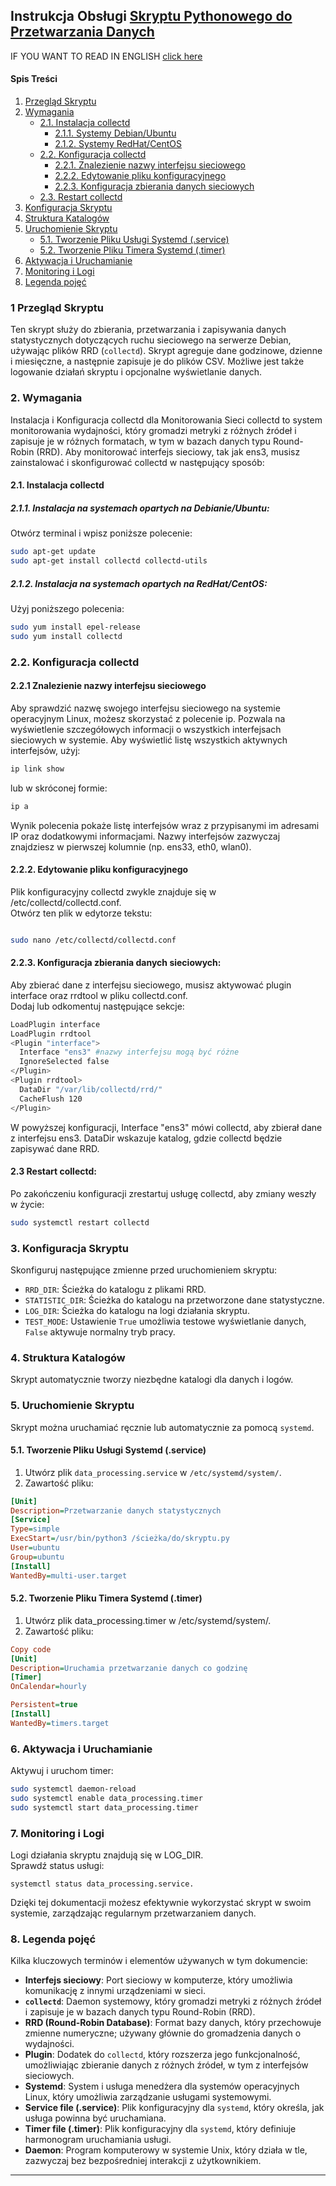 ## Instrukcja Obsługi [Skryptu Pythonowego do Przetwarzania Danych](https://github.com/stachusar/network-collector/blob/main/spuber.py)
IF YOU WANT TO READ IN ENGLISH [click here]()
#### Spis Treści
1. [Przegląd Skryptu](#1-przegląd-skryptu)
2. [Wymagania](#2-wymagania)
   - [2.1. Instalacja collectd](#21-instalacja-collectd)
     - [2.1.1. Systemy Debian/Ubuntu](#211-systemy-debianubuntu)
     - [2.1.2. Systemy RedHat/CentOS](#212-systemy-redhatcentos)
   - [2.2. Konfiguracja collectd](#22-konfiguracja-collectd)
     - [2.2.1. Znalezienie nazwy interfejsu sieciowego](#221-znalezienie-nazwy-interfejsu-sieciowego)
     - [2.2.2. Edytowanie pliku konfiguracyjnego](#222-edytowanie-pliku-konfiguracyjnego)
     - [2.2.3. Konfiguracja zbierania danych sieciowych](#223-konfiguracja-zbierania-danych-sieciowych)
   - [2.3. Restart collectd](#23-restart-collectd)
3. [Konfiguracja Skryptu](#3-konfiguracja-skryptu)
4. [Struktura Katalogów](#4-struktura-katalogów)
5. [Uruchomienie Skryptu](#5-uruchomienie-skryptu)
   - [5.1. Tworzenie Pliku Usługi Systemd (.service)](#51-tworzenie-pliku-usługi-systemd-service)
   - [5.2. Tworzenie Pliku Timera Systemd (.timer)](#52-tworzenie-pliku-timera-systemd-timer)
6. [Aktywacja i Uruchamianie](#6-aktywacja-i-uruchamianie)
7. [Monitoring i Logi](#7-monitoring-i-logi)
8. [Legenda pojęć](#8-legenda-pojęć)
### 1 Przegląd Skryptu
Ten skrypt służy do zbierania, przetwarzania i zapisywania danych statystycznych dotyczących ruchu sieciowego na serwerze Debian, używając plików RRD (`collectd`). Skrypt agreguje dane godzinowe, dzienne i miesięczne, a następnie zapisuje je do plików CSV. Możliwe jest także logowanie działań skryptu i opcjonalne wyświetlanie danych.
### 2. Wymagania
Instalacja i Konfiguracja collectd dla Monitorowania Sieci
collectd to system monitorowania wydajności, który gromadzi metryki z różnych źródeł i zapisuje je w różnych formatach, w tym w bazach danych typu Round-Robin (RRD). Aby monitorować interfejs sieciowy, tak jak ens3, musisz zainstalować i skonfigurować collectd w następujący sposób:
#### 2.1. Instalacja collectd
##### 2.1.1. Instalacja na systemach opartych na Debianie/Ubuntu:
Otwórz terminal i wpisz poniższe polecenie:
```bash
sudo apt-get update
sudo apt-get install collectd collectd-utils
```
##### 2.1.2. Instalacja na systemach opartych na RedHat/CentOS:
Użyj poniższego polecenia:
```bash
sudo yum install epel-release
sudo yum install collectd
```
### 2.2. Konfiguracja collectd
#### 2.2.1 Znalezienie nazwy interfejsu sieciowego
Aby sprawdzić nazwę swojego interfejsu sieciowego na systemie operacyjnym Linux, możesz skorzystać z polecenie ip. Pozwala na wyświetlenie szczegółowych informacji o wszystkich interfejsach sieciowych w systemie. 
Aby wyświetlić listę wszystkich aktywnych interfejsów, użyj:
```bash
ip link show
```
lub w skróconej formie:
```bash 
ip a
```
Wynik polecenia pokaże listę interfejsów wraz z przypisanymi im adresami IP oraz dodatkowymi informacjami. Nazwy interfejsów zazwyczaj znajdziesz w pierwszej kolumnie (np. ens33, eth0, wlan0).
#### 2.2.2. Edytowanie pliku konfiguracyjnego
Plik konfiguracyjny collectd zwykle znajduje się w /etc/collectd/collectd.conf.  
 Otwórz ten plik w edytorze tekstu:
```bash

sudo nano /etc/collectd/collectd.conf
```
#### 2.2.3. Konfiguracja zbierania danych sieciowych:
Aby zbierać dane z interfejsu sieciowego, musisz aktywować plugin interface oraz rrdtool w pliku collectd.conf.   
Dodaj lub odkomentuj następujące sekcje:
```bash
LoadPlugin interface
LoadPlugin rrdtool
<Plugin "interface">
  Interface "ens3" #nazwy interfejsu mogą być różne 
  IgnoreSelected false
</Plugin>
<Plugin rrdtool>
  DataDir "/var/lib/collectd/rrd/"
  CacheFlush 120
</Plugin>
```
W powyższej konfiguracji, Interface "ens3" mówi collectd, aby zbierał dane z interfejsu ens3. DataDir wskazuje katalog, gdzie collectd będzie zapisywać dane RRD.
#### 2.3 Restart collectd:
Po zakończeniu konfiguracji zrestartuj usługę collectd, aby zmiany weszły w życie:
```bash
sudo systemctl restart collectd
```
### 3. Konfiguracja Skryptu
Skonfiguruj następujące zmienne przed uruchomieniem skryptu:
- `RRD_DIR`: Ścieżka do katalogu z plikami RRD.
- `STATISTIC_DIR`: Ścieżka do katalogu na przetworzone dane statystyczne.
- `LOG_DIR`: Ścieżka do katalogu na logi działania skryptu.
- `TEST_MODE`: Ustawienie `True` umożliwia testowe wyświetlanie danych, `False` aktywuje normalny tryb pracy.
### 4. Struktura Katalogów
Skrypt automatycznie tworzy niezbędne katalogi dla danych i logów.
### 5. Uruchomienie Skryptu
Skrypt można uruchamiać ręcznie lub automatycznie za pomocą `systemd`.
#### 5.1. Tworzenie Pliku Usługi Systemd (.service)
1. Utwórz plik `data_processing.service` w `/etc/systemd/system/`.
2. Zawartość pliku:
```ini
[Unit]
Description=Przetwarzanie danych statystycznych
[Service]
Type=simple
ExecStart=/usr/bin/python3 /ścieżka/do/skryptu.py
User=ubuntu
Group=ubuntu
[Install]
WantedBy=multi-user.target
```
#### 5.2. Tworzenie Pliku Timera Systemd (.timer)
1. Utwórz plik data_processing.timer w /etc/systemd/system/.
2. Zawartość pliku:
```ini
Copy code
[Unit]
Description=Uruchamia przetwarzanie danych co godzinę
[Timer]
OnCalendar=hourly

Persistent=true
[Install]
WantedBy=timers.target
```
### 6. Aktywacja i Uruchamianie
Aktywuj i uruchom timer:
```bash
sudo systemctl daemon-reload
sudo systemctl enable data_processing.timer
sudo systemctl start data_processing.timer
```
### 7. Monitoring i Logi
Logi działania skryptu znajdują się w LOG_DIR.  
Sprawdź status usługi: 
```
systemctl status data_processing.service.
```
Dzięki tej dokumentacji możesz efektywnie wykorzystać skrypt w swoim systemie, zarządzając regularnym przetwarzaniem danych.
### 8. Legenda pojęć 
Kilka kluczowych terminów i elementów używanych w tym dokumencie:
- **Interfejs sieciowy**: Port sieciowy w komputerze, który umożliwia komunikację z innymi urządzeniami w sieci.
- **`collectd`**: Daemon systemowy, który gromadzi metryki z różnych źródeł i zapisuje je w bazach danych typu Round-Robin (RRD).
- **RRD (Round-Robin Database)**: Format bazy danych, który przechowuje zmienne numeryczne; używany głównie do gromadzenia danych o wydajności.
- **Plugin**: Dodatek do `collectd`, który rozszerza jego funkcjonalność, umożliwiając zbieranie danych z różnych źródeł, w tym z interfejsów sieciowych.
- **Systemd**: System i usługa menedżera dla systemów operacyjnych Linux, który umożliwia zarządzanie usługami systemowymi.
- **Service file (.service)**: Plik konfiguracyjny dla `systemd`, który określa, jak usługa powinna być uruchamiana.
- **Timer file (.timer)**: Plik konfiguracyjny dla `systemd`, który definiuje harmonogram uruchamiania usługi.
- **Daemon**: Program komputerowy w systemie Unix, który działa w tle, zazwyczaj bez bezpośredniej interakcji z użytkownikiem.
---
